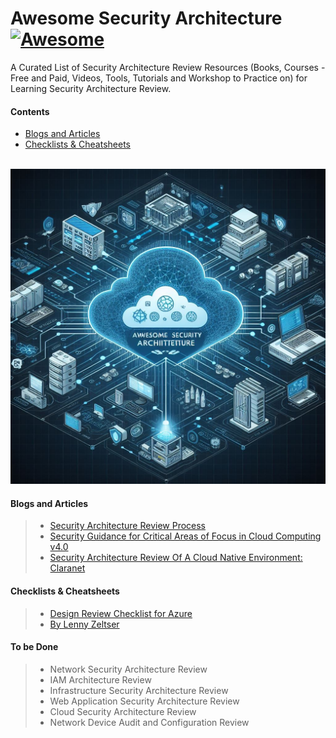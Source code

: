 # Awesome Security Architecture [![Awesome](https://awesome.re/badge.svg)](https://awesome.re)

A Curated List of Security Architecture Review Resources (Books, Courses - Free and Paid, Videos, Tools, Tutorials and Workshop to Practice on) for Learning Security Architecture Review.

#### Contents
- [Blogs and Articles](#Blogs-and-Articles)
- [Checklists & Cheatsheets](#Checklists-&-Cheatsheets)


<br>
<img src="image.jpeg">
<br>

#### Blogs and Articles
> - <a href="https://handbook.gitlab.com/handbook/security/architecture/review/](https://handbook.gitlab.com/handbook/security/architecture/review/">Security Architecture Review Process</a><br>
> - <a href="https://cloudsecurityalliance.org/artifacts/security-guidance-v4/)](https://cloudsecurityalliance.org/artifacts/security-guidance-v4/">Security Guidance for Critical Areas of Focus in Cloud Computing v4.0</a>
> - <a href="https://www.claranet.com/us/blog/2021-04-01-security-architecture-review-cloud-native-environment">Security Architecture Review Of A Cloud Native Environment: Claranet</a>

#### Checklists & Cheatsheets
> - <a href="https://learn.microsoft.com/en-us/azure/well-architected/security/checklist">Design Review Checklist for Azure</a>
> - <a href="https://zeltser.com/media/docs/security-architecture-cheat-sheet.pdf"> By Lenny Zeltser</a>


#### To be Done
> - Network Security Architecture Review
> - IAM Architecture Review
> - Infrastructure Security Architecture Review
> - Web Application Security Architecture Review
> - Cloud Security Architecture Review
> - Network Device Audit and Configuration Review
